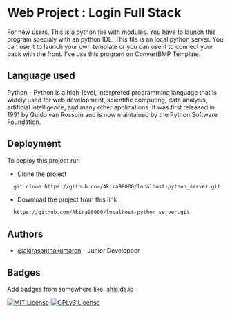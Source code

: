 

# Web Project : Login Full Stack 

For new users, This is a python file with modules. You have to launch this program specialy with an python IDE. This file is an local python server. You can use it to launch your own template or you can use it to connect your back with the front. I've use this program on ConvertBMP Template.


## Language used 

Python - Python is a high-level, interpreted programming language that is widely used for web development, scientific computing, data analysis, artificial intelligence, and many other applications. It was first released in 1991 by Guido van Rossum and is now maintained by the Python Software Foundation.


## Deployment

To deploy this project run

-  Clone the project
```bash
  git clone https://github.com/Akira98000/localhost-python_server.git

```
- Download the project from this link

```bash
  https://github.com/Akira98000/localhost-python_server.git

```

## Authors

- [@akirasanthakumaran](https://github.com/Akira98000/) -  Junior Developper


## Badges

Add badges from somewhere like: [shields.io](https://shields.io/)

[![MIT License](https://img.shields.io/badge/License-MIT-green.svg)](https://choosealicense.com/licenses/mit/)
[![GPLv3 License](https://img.shields.io/badge/License-GPL%20v3-yellow.svg)](https://opensource.org/licenses/)

